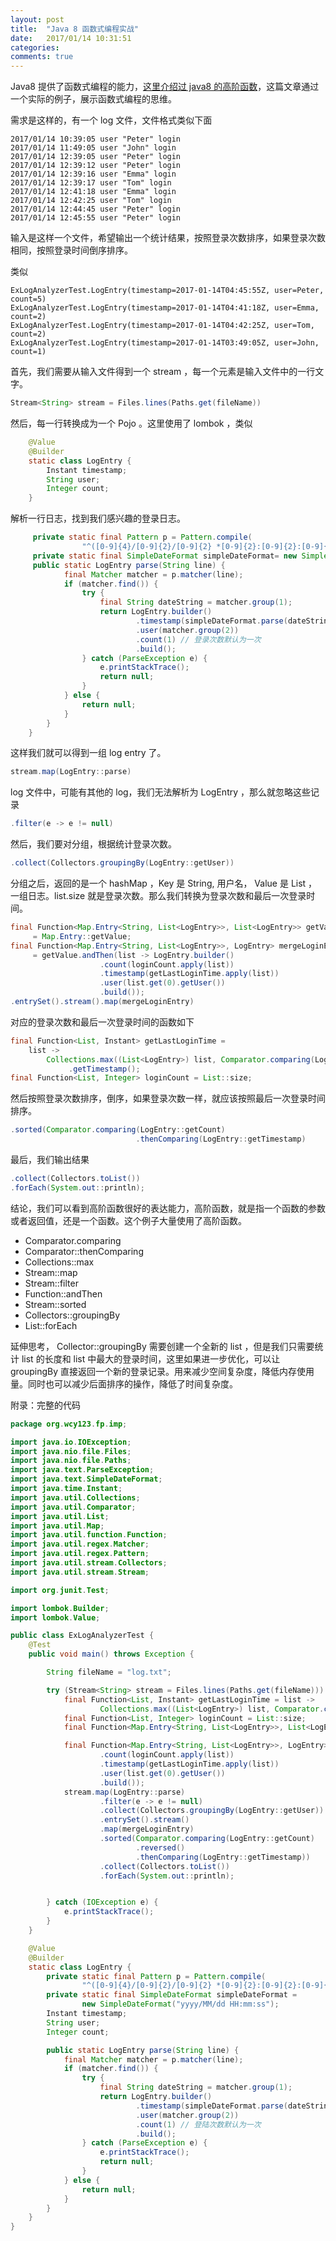 ```yaml
---
layout: post
title:  "Java 8 函数式编程实战"
date:   2017/01/14 10:31:51
categories:
comments: true
---
```



Java8 提供了函数式编程的能力，[这里介绍过 java8 的高阶函数][HOF]，这篇文章通过一个实际的例子，展示函数式编程的思维。

需求是这样的，有一个 log 文件，文件格式类似下面

```
2017/01/14 10:39:05 user "Peter" login
2017/01/14 11:49:05 user "John" login
2017/01/14 12:39:05 user "Peter" login
2017/01/14 12:39:12 user "Peter" login
2017/01/14 12:39:16 user "Emma" login
2017/01/14 12:39:17 user "Tom" login
2017/01/14 12:41:18 user "Emma" login
2017/01/14 12:42:25 user "Tom" login
2017/01/14 12:44:45 user "Peter" login
2017/01/14 12:45:55 user "Peter" login
```

输入是这样一个文件，希望输出一个统计结果，按照登录次数排序，如果登录次数相同，按照登录时间倒序排序。

类似

```
ExLogAnalyzerTest.LogEntry(timestamp=2017-01-14T04:45:55Z, user=Peter, count=5)
ExLogAnalyzerTest.LogEntry(timestamp=2017-01-14T04:41:18Z, user=Emma, count=2)
ExLogAnalyzerTest.LogEntry(timestamp=2017-01-14T04:42:25Z, user=Tom, count=2)
ExLogAnalyzerTest.LogEntry(timestamp=2017-01-14T03:49:05Z, user=John, count=1)
```

首先，我们需要从输入文件得到一个 stream ，每一个元素是输入文件中的一行文字。

```java
Stream<String> stream = Files.lines(Paths.get(fileName))
```

然后，每一行转换成为一个 Pojo 。这里使用了 lombok ，类似

```java
    @Value
    @Builder
    static class LogEntry {
        Instant timestamp;
        String user;
        Integer count;
    }
```

解析一行日志，找到我们感兴趣的登录日志。

```java
     private static final Pattern p = Pattern.compile(
                "^([0-9]{4}/[0-9]{2}/[0-9]{2} *[0-9]{2}:[0-9]{2}:[0-9]{2}) *.*\"([a-zA-Z]*)\".*login");
     private static final SimpleDateFormat simpleDateFormat= new SimpleDateFormat("yyyy/MM/dd HH:mm:ss");
     public static LogEntry parse(String line) {
            final Matcher matcher = p.matcher(line);
            if (matcher.find()) {
                try {
                    final String dateString = matcher.group(1);
                    return LogEntry.builder()
                            .timestamp(simpleDateFormat.parse(dateString).toInstant())
                            .user(matcher.group(2))
                            .count(1) // 登录次数默认为一次
                            .build();
                } catch (ParseException e) {
                    e.printStackTrace();
                    return null;
                }
            } else {
                return null;
            }
        }
    }
```

这样我们就可以得到一组 log entry 了。

```java
stream.map(LogEntry::parse)
```

log 文件中，可能有其他的 log，我们无法解析为 LogEntry ，那么就忽略这些记录

```java
.filter(e -> e != null)
```

然后，我们要对分组，根据统计登录次数。

```java
.collect(Collectors.groupingBy(LogEntry::getUser))
```

分组之后，返回的是一个 hashMap ，Key 是 String, 用户名， Value 是 List ，一组日志。list.size 就是登录次数。那么我们转换为登录次数和最后一次登录时间。

```java
final Function<Map.Entry<String, List<LogEntry>>, List<LogEntry>> getValue
     = Map.Entry::getValue;
final Function<Map.Entry<String, List<LogEntry>>, LogEntry> mergeLoginEntry
     = getValue.andThen(list -> LogEntry.builder()
                    .count(loginCount.apply(list))
                    .timestamp(getLastLoginTime.apply(list))
                    .user(list.get(0).getUser())
                    .build());
.entrySet().stream().map(mergeLoginEntry)
```

对应的登录次数和最后一次登录时间的函数如下

```java
final Function<List, Instant> getLastLoginTime =
    list ->
        Collections.max((List<LogEntry>) list, Comparator.comparing(LogEntry::getTimestamp))
             .getTimestamp();
final Function<List, Integer> loginCount = List::size;
```

然后按照登录次数排序，倒序，如果登录次数一样，就应该按照最后一次登录时间排序。

```java
.sorted(Comparator.comparing(LogEntry::getCount)
                            .thenComparing(LogEntry::getTimestamp)
```



最后，我们输出结果

```java
.collect(Collectors.toList())
.forEach(System.out::println);
```

结论，我们可以看到高阶函数很好的表达能力，高阶函数，就是指一个函数的参数或者返回值，还是一个函数。这个例子大量使用了高阶函数。

- Comparator.comparing
- Comparator::thenComparing
- Collections::max
- Stream::map
- Stream::filter
- Function::andThen
- Stream::sorted
- Collectors::groupingBy
- List::forEach


延伸思考， Collector::groupingBy 需要创建一个全新的 list ，但是我们只需要统计 list 的长度和 list 中最大的登录时间，这里如果进一步优化，可以让 groupingBy 直接返回一个新的登录记录。用来减少空间复杂度，降低内存使用量。同时也可以减少后面排序的操作，降低了时间复杂度。



附录：完整的代码

```java
package org.wcy123.fp.imp;

import java.io.IOException;
import java.nio.file.Files;
import java.nio.file.Paths;
import java.text.ParseException;
import java.text.SimpleDateFormat;
import java.time.Instant;
import java.util.Collections;
import java.util.Comparator;
import java.util.List;
import java.util.Map;
import java.util.function.Function;
import java.util.regex.Matcher;
import java.util.regex.Pattern;
import java.util.stream.Collectors;
import java.util.stream.Stream;

import org.junit.Test;

import lombok.Builder;
import lombok.Value;

public class ExLogAnalyzerTest {
    @Test
    public void main() throws Exception {

        String fileName = "log.txt";

        try (Stream<String> stream = Files.lines(Paths.get(fileName))) {
            final Function<List, Instant> getLastLoginTime = list ->
                    Collections.max((List<LogEntry>) list, Comparator.comparing(LogEntry::getTimestamp)).getTimestamp();
            final Function<List, Integer> loginCount = List::size;
            final Function<Map.Entry<String, List<LogEntry>>, List<LogEntry>> getValue = Map.Entry::getValue;

            final Function<Map.Entry<String, List<LogEntry>>, LogEntry> mergeLoginEntry = getValue.andThen(list -> LogEntry.builder()
                    .count(loginCount.apply(list))
                    .timestamp(getLastLoginTime.apply(list))
                    .user(list.get(0).getUser())
                    .build());
            stream.map(LogEntry::parse)
                    .filter(e -> e != null)
                    .collect(Collectors.groupingBy(LogEntry::getUser))
                    .entrySet().stream()
                    .map(mergeLoginEntry)
                    .sorted(Comparator.comparing(LogEntry::getCount)
                            .reversed()
                            .thenComparing(LogEntry::getTimestamp))
                    .collect(Collectors.toList())
                    .forEach(System.out::println);


        } catch (IOException e) {
            e.printStackTrace();
        }
    }

    @Value
    @Builder
    static class LogEntry {
        private static final Pattern p = Pattern.compile(
                "^([0-9]{4}/[0-9]{2}/[0-9]{2} *[0-9]{2}:[0-9]{2}:[0-9]{2}) *.*\"([a-zA-Z]*)\".*login");
        private static final SimpleDateFormat simpleDateFormat =
                new SimpleDateFormat("yyyy/MM/dd HH:mm:ss");
        Instant timestamp;
        String user;
        Integer count;

        public static LogEntry parse(String line) {
            final Matcher matcher = p.matcher(line);
            if (matcher.find()) {
                try {
                    final String dateString = matcher.group(1);
                    return LogEntry.builder()
                            .timestamp(simpleDateFormat.parse(dateString).toInstant())
                            .user(matcher.group(2))
                            .count(1) // 登陆次数默认为一次
                            .build();
                } catch (ParseException e) {
                    e.printStackTrace();
                    return null;
                }
            } else {
                return null;
            }
        }
    }
}
```

[HOF]: http://wcy123.github.io/2017/01/07/JAVA-中的高阶函数/
